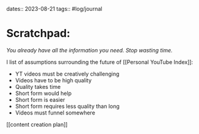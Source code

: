 dates:: 2023-08-21
tags:: #log/journal 

# Scratchpad:
*You already have all the information you need. Stop wasting time.*

I list of assumptions surrounding the future of [[Personal YouTube Index]]:
- YT videos must be creatively challenging
- Videos have to be high quality
- Quality takes time
- Short form would help
- Short form is easier
- Short form requires less quality than long
- Videos must funnel somewhere


[[content creation plan]]